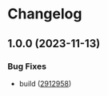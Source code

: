 # Changelog

## 1.0.0 (2023-11-13)


### Bug Fixes

* build ([2912958](https://github.com/graasp/graasp-text-editor/commit/2912958e98fedde12a2abe56293e892bb5dbe326))
